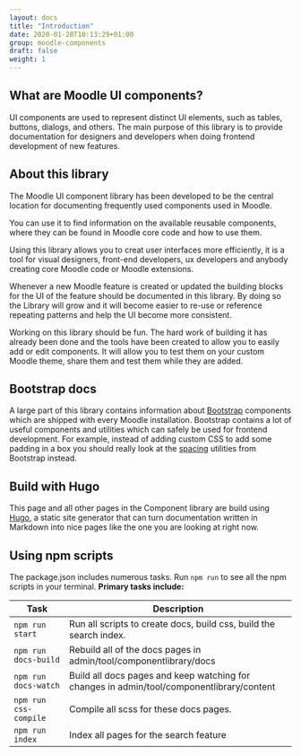 ```yaml
---
layout: docs
title: "Introduction"
date: 2020-01-28T10:13:29+01:00
group: moodle-components
draft: false
weight: 1
---
```


## What are Moodle UI components?


UI components are used to represent distinct UI elements, such as tables, buttons, dialogs, and others.
The main purpose of this library is to provide documentation for designers and developers when doing frontend development of new features.

## About this library

The Moodle UI component library has been developed to be the central location for documenting frequently used components used in Moodle.

You can use it to find information on the available reusable components, where they can be found in Moodle core code and how to use them.

Using this library allows you to creat user interfaces more efficiently, it is a tool for visual designers, front-end developers, ux developers and anybody creating core Moodle code or Moodle extensions.

Whenever a new Moodle feature is created or updated the building blocks for the UI of the feature should be documented in this library. By doing so the Library will grow and it will become easier to re-use or reference repeating patterns and help the UI become more consistent.

Working on this library should be fun. The hard work of building it has already been done and the tools have been created to allow you to easily add or edit components. It will allow you to test them on your custom Moodle theme, share them and test them while they are added.

## Bootstrap docs

A large part of this library contains information about [Bootstrap](http://getbootstrap.com) components which are shipped with every Moodle installation. Bootstrap contains a lot of useful components and utilities which can safely be used for frontend development. For example, instead of adding custom CSS to add some padding in a box you should really look at the [spacing](/moodle-3.9/utilities/spacing) utilities from Bootstrap instead.

## Build with Hugo

This page and all other pages in the Component library are build using [Hugo](http:/gohugo.io), a static site generator that can turn documentation written in Markdown into nice pages like the one you are looking at right now.

## Using npm scripts

The package.json includes numerous tasks. Run `npm run` to see all the npm scripts in your terminal. **Primary tasks include:**

<table class="table">
  <thead>
    <tr>
      <th>Task</th>
      <th>Description</th>
    </tr>
  </thead>
  <tbody>
    <tr>
      <td>
        <code>npm run start</code>
      </td>
      <td>
        Run all scripts to create docs, build css, build the search index.
      </td>
    </tr>
    <tr>
      <td>
        <code>npm run docs-build</code>
      </td>
      <td>
        Rebuild all of the docs pages in admin/tool/componentlibrary/docs
      </td>
    </tr>
    <tr>
      <td>
        <code>npm run docs-watch</code>
      </td>
      <td>
       Build all docs pages and keep watching for changes in admin/tool/componentlibrary/content
      </td>
    </tr>
    <tr>
      <td>
        <code>npm run css-compile</code>
      </td>
      <td>
        Compile all scss for these docs pages.
      </td>
    </tr>
        <tr>
      <td>
        <code>npm run index</code>
      </td>
      <td>
        Index all pages for the search feature
      </td>
    </tr>
  </tbody>
</table>
